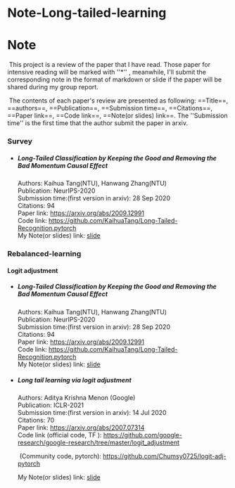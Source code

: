 # Note-Long-tailed-learning
# Note

​	This project is a review of the paper that I have read. Those paper for intensive reading will be marked with ''*'' , meanwhile, I'll      submit the corresponding note in the format of markdown or slide if the paper will be shared during my group report.

​	The contents of each paper's review are  presented as following: ==Title==, ==authors==, ==Publication==, ==Submission time==, ==Citations==, ==Paper link==, ==Code link==, ==Note(or slides) link==. The ''Submission time'' is the first time that the author submit the paper in arxiv.



### Survey
- ##### Long-Tailed Classification by Keeping the Good  and Removing the Bad Momentum Causal Effect<br>

  Authors: Kaihua Tang(NTU), Hanwang Zhang(NTU)<br>
  Publication: NeurIPS-2020<br>
  Submission time:(first version in arxiv): 28 Sep 2020<br>
  Citations: 94<br>
  Paper link: <https://arxiv.org/abs/2009.12991><br>
  Code link: <https://github.com/KaihuaTang/Long-Tailed-Recognition.pytorch><br>
  My Note(or slides) link: [slide](https://github.com/Zcchill/Note-Long-tailed-learning/blob/main/Note%20and%20Presentations/Deep%20Long-Tailed%20Learning-A%20Survey.pdf)<br>




### Rebalanced-learning



#### Logit adjustment



- ##### Long-Tailed Classification by Keeping the Good  and Removing the Bad Momentum Causal Effect<br>

  Authors: Kaihua Tang(NTU), Hanwang Zhang(NTU)<br>
  Publication: NeurIPS-2020<br>
  Submission time:(first version in arxiv): 28 Sep 2020<br>
  Citations: 94<br>
  Paper link: <https://arxiv.org/abs/2009.12991><br>
  Code link: <https://github.com/KaihuaTang/Long-Tailed-Recognition.pytorch><br>
  My Note(or slides) link: [slide](https://github.com/Zcchill/Note-Long-tailed-learning/blob/main/Note%20and%20Presentations/NeurIPS-2020-Long-Tailed%20Classification%20by%20Keeping%20the%20Good%20and%20Removing%20the%20Bad%20Momentum%20Causal%20Effect.pdf)<br>
  
  

- ##### Long tail learning via logit adjustment 

  Authors: Aditya Krishna Menon (Google)<br>
  Publication: ICLR-2021<br>
  Submission time:(first version in arxiv): 14 Jul 2020<br>
  Citations: 70<br>
  Paper link: <https://arxiv.org/abs/2007.07314><br>
  Code link (official code, TF ): <https://github.com/google-research/google-research/tree/master/logit_adjustment><br>
  
  ​				  (Community code, pytorch): <https://github.com/Chumsy0725/logit-adj-pytorch>
  
  My Note(or slides) link: [slide](https://github.com/Zcchill/Note-Long-tailed-learning/blob/main/Note%20and%20Presentations/ICLR-2021-Long%20tail%20learning%20via%20logit%20adjustment.pdf)<br>



  

